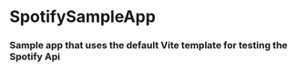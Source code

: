 # SpotifySampleApp

<h3>Sample app that uses the default Vite template for testing the Spotify Api<h3>